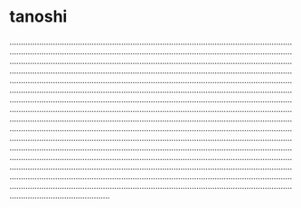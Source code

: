 # tanoshi
............................................................................................................................................................................................................................................................................................................................................................................................................................................................................................................................................................................................................................................................................................................................................................................................................................................................................................................................................................................................................................................................................................................................................................................................................................................................................................................................................................................................................................................................................................................................................................................................................................................................................................................................................................................................................................................................................................................................................................................................................................................................................................................